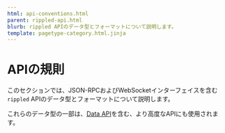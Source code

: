 ```yaml
---
html: api-conventions.html
parent: rippled-api.html
blurb: rippled APIのデータ型とフォーマットについて説明します。
template: pagetype-category.html.jinja
---
```

# APIの規則

このセクションでは、JSON-RPCおよびWebSocketインターフェイスを含む`rippled` APIのデータ型とフォーマットについて説明します。

これらのデータ型の一部は、[Data API](data-api.html)を含む、より高度なAPIにも使用されます。
